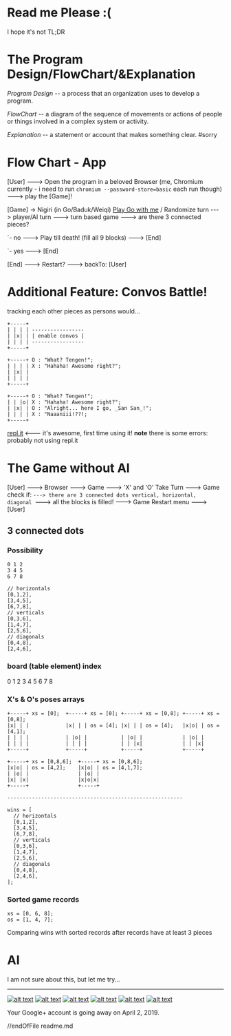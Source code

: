 Read me Please :(
===

I hope it's not TL;DR

# The Program Design/FlowChart/&Explanation

_Program Design_ -- a process that an organization uses to develop a program.

_FlowChart_ -- a diagram of the sequence of movements or actions of people or things involved in a complex system or activity.

_Explanation_ -- a statement or account that makes something clear. #sorry

# Flow Chart - App

[User] ---> Open the program in a beloved Browser (me, Chromium currently - i need to run ```chromium --password-store=basic``` each run though) ---> play the [Game]!

[Game] -> Nigiri (in Go/Baduk/Weiqi) [Play Go with me](https://online-go.com/player/588586/) / Randomize turn
---> player/AI turn ---> turn based game ---> are there 3 connected pieces? 

`- no  ---> Play till death! (fill all 9 blocks) ---> [End]

`- yes ---> [End]

[End] ---> Restart? ---> backTo: [User]

# Additional Feature: Convos Battle!

tracking each other pieces as persons would...

```
+-----+                     
| | | | -----------------
| |x| | | enable convos |
| | | | -----------------
+-----+ 

+-----+ O : "What? Tengen!";
| | | | X : "Hahaha! Awesome right?";
| |x| | 
| | | | 
+-----+ 

+-----+ O : "What? Tengen!";
| | |o| X : "Hahaha! Awesome right?";
| |x| | O : "Alright... here I go, _San San_!";
| | | | X : "Naaaniii!??!;
+-----+ 

```

[repl.it](https://repl.it/@dwijpr/t) <--- it's awesome, first time using it!
**note** there is some errors: probably not using repl.it

# The Game without AI

[User] ---> Browser
---> Game ---> 'X' and 'O' Take Turn
---> Game check if:
  `---> there are 3 connected dots vertical, horizontal,
    diagonal
  `---> all the blocks is filled!
---> Game Restart menu ---> [User]

## 3 connected dots

### Possibility

```
0 1 2
3 4 5
6 7 8

// horizontals
[0,1,2],
[3,4,5],
[6,7,8],
// verticals
[0,3,6],
[1,4,7],
[2,5,6],
// diagonals
[0,4,8],
[2,4,6],
```

### board (table element) index

0 1 2
3 4 5
6 7 8

### X's & O's poses arrays

```
+-----+ xs = [0];  +-----+ xs = [0]; +-----+ xs = [0,8]; +-----+ xs = [0,8];
|x| | |            |x| | | os = [4]; |x| | | os = [4];   |x|o| | os = [4,1];
| | | |            | |o| |           | |o| |             | |o| |
| | | |            | | | |           | | |x|             | | |x|
+-----+            +-----+           +-----+             +-----+

+-----+ xs = [0,8,6];  +-----+ xs = [0,8,6];
|x|o| | os = [4,2];    |x|o| | os = [4,1,7];
| |o| |                | |o| |
|x| |x|                |x|o|x|
+-----+                +-----+

---------------------------------------------------------

wins = [
  // horizontals
  [0,1,2],
  [3,4,5],
  [6,7,8],
  // verticals
  [0,3,6],
  [1,4,7],
  [2,5,6],
  // diagonals
  [0,4,8],
  [2,4,6],
];
```

### Sorted game records

```
xs = [0, 6, 8];
os = [1, 4, 7];
```
Comparing wins with sorted records after records have at least 3 pieces

# AI

I am not sure about this, but let me try... 

----------------------------------------------------------------------

<!-- Please don't remove this: Grab your social icons from https://github.com/carlsednaoui/gitsocial -->

<!-- display the social media buttons in your README -->

[![alt text][1.1]][1]
[![alt text][2.1]][2]
[![alt text][3.1]][3]
[![alt text][4.1]][4]
[![alt text][5.1]][5]
[![alt text][6.1]][6]


<!-- links to social media icons -->
<!-- no need to change these -->

<!-- icons with padding -->

[1.1]: http://i.imgur.com/tXSoThF.png (twitter icon with padding)
[2.1]: http://i.imgur.com/P3YfQoD.png (facebook icon with padding)
[3.1]: http://i.imgur.com/yCsTjba.png (google plus icon with padding)
[4.1]: http://i.imgur.com/YckIOms.png (tumblr icon with padding)
[5.1]: http://i.imgur.com/1AGmwO3.png (dribbble icon with padding)
[6.1]: http://i.imgur.com/0o48UoR.png (github icon with padding)

<!-- icons without padding -->

[1.2]: http://i.imgur.com/wWzX9uB.png (twitter icon without padding)
[2.2]: http://i.imgur.com/fep1WsG.png (facebook icon without padding)
[3.2]: http://i.imgur.com/VlgBKQ9.png (google plus icon without padding)
[4.2]: http://i.imgur.com/jDRp47c.png (tumblr icon without padding)
[5.2]: http://i.imgur.com/Vvy3Kru.png (dribbble icon without padding)
[6.2]: http://i.imgur.com/9I6NRUm.png (github icon without padding)


<!-- links to your social media accounts -->
<!-- update these accordingly -->

Your Google+ account is going away on April 2, 2019.

[1]: http://www.twitter.com/lyeyuu
[2]: http://www.facebook.com/yuulye
[3]: https://plus.google.com/102832888196813116163
[4]: http://yuulye.wordpress.com
[5]: http://dribbble.com/carlsednaoui
[6]: http://www.github.com/yuulye

<!-- Please don't remove this: Grab your social icons from https://github.com/carlsednaoui/gitsocial -->

//endOfFile readme.md
